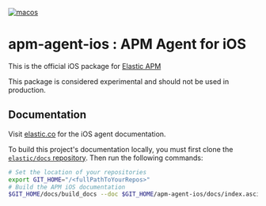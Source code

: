 [![macos](https://github.com/elastic/apm-agent-ios/actions/workflows/macos.yml/badge.svg)](https://github.com/elastic/apm-agent-ios/actions/workflows/macos.yml)

# apm-agent-ios : APM Agent for iOS
This is the official iOS package for [Elastic APM](https://www.elastic.co/solutions/apm)

This package is considered experimental and should not be used in production.

## Documentation

Visit [elastic.co](https://www.elastic.co/guide/en/apm/agent/swift/current/index.html) for the iOS agent documentation.

To build this project's documentation locally, you must first clone the [`elastic/docs` repository](https://github.com/elastic/docs/). Then run the following commands:

```bash
# Set the location of your repositories
export GIT_HOME="/<fullPathToYourRepos>"
# Build the APM iOS documentation
$GIT_HOME/docs/build_docs --doc $GIT_HOME/apm-agent-ios/docs/index.asciidoc --chunk 1 --open
```
